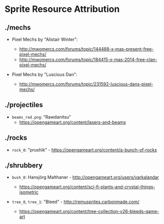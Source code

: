 # Sprite Resource Attribution

## ./mechs

- Pixel Mechs by "Alistair Winter":
  - http://mwomercs.com/forums/topic/144488-x-mas-present-free-pixel-mechs/
  - http://mwomercs.com/forums/topic/184415-x-mas-2014-free-clan-pixel-mechs/

- Pixel Mechs by "Luscious Dan":
  - http://mwomercs.com/forums/topic/231592-luscious-dans-pixel-mechs/

## ./projectiles

- `beams_red.png`: "Rawdanitsu"
  - https://opengameart.org/content/lasers-and-beams

## ./rocks

- `rock_0`: "prushik" - https://opengameart.org/content/a-bunch-of-rocks

## ./shrubbery

- `bush_0`: Hansjörg Malthaner - http://opengameart.org/users/varkalandar
  - https://opengameart.org/content/sci-fi-plants-and-crystal-things-isometric

- `tree_0`, `tree_1`: "Bleed" - http://remusprites.carbonmade.com/
  - https://opengameart.org/content/tree-collection-v26-bleeds-game-art
